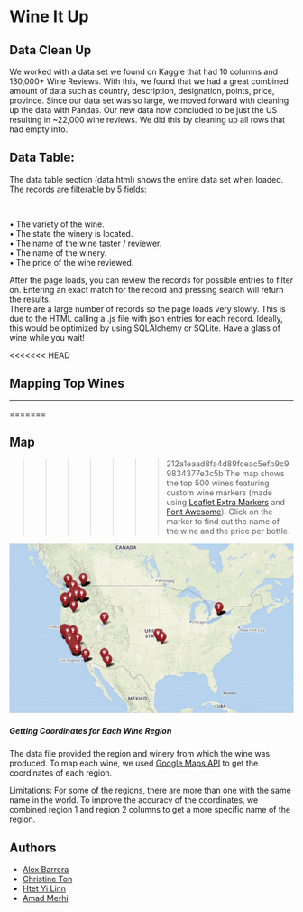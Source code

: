 # Wine It Up

## Data Clean Up <br/>
We worked with a data set we found on Kaggle that had 10 columns and 130,000+ Wine Reviews.  With this, we found that we had a great combined amount of data such as country, description, designation, points, price, province.  Since our data set was so large, we moved forward with cleaning up the data with Pandas.  Our new data now concluded to be just the US resulting in ~22,000 wine reviews.  We did this by cleaning up all rows that had empty info.

## Data Table:<br/>

The data table section (data.html) shows the entire data set when loaded. The records are filterable by 5 fields:

<br/>
    
•    The variety of the wine.<br/>
•   The state the winery is located.<br/>
•    The name of the wine taster / reviewer.<br/>
•    The name of the winery.<br/>
•    The price of the wine reviewed.<br/>

After the page loads, you can review the records for possible entries to filter on. Entering an exact match for the record and pressing search will return the results.<br/>
There are a large number of records so the page loads very slowly. This is due to the HTML calling a .js file with json entries for each record. Ideally, this would be optimized by using SQLAlchemy or SQLite. Have a glass of wine while you wait! <br/>

<<<<<<< HEAD
## Mapping Top Wines
---
=======
## Map <br/>

>>>>>>> 212a1eaad8fa4d89fceac5efb9c99834377e3c5b
The map shows the top 500 wines featuring custom wine markers (made using [Leaflet Extra Markers](https://github.com/coryasilva/Leaflet.ExtraMarkers) and [Font Awesome](https://fontawesome.com/)). Click on the marker to find out the name of the wine and the price per bottle.

![alt-text](images/map.png)

##### Getting Coordinates for Each Wine Region
The data file provided the region and winery from which the wine was produced. To map each wine, we used [Google Maps API](https://developers.google.com/maps/documentation/) to get the coordinates of each region.

Limitations: For some of the regions, there are more than one with the same name in the world. To improve the accuracy of the coordinates, we combined region 1 and region 2 columns to get a more specific name of the region.

## Authors <br/>
+ [Alex Barrera](https://github.com/Alexbp)
+ [Christine Ton](https://github.com/christineton)
+ [Htet Yi Linn](https://github.com/hlinn1)
+ [Amad Merhi](https://github.com/AhmadBouMerhi)
